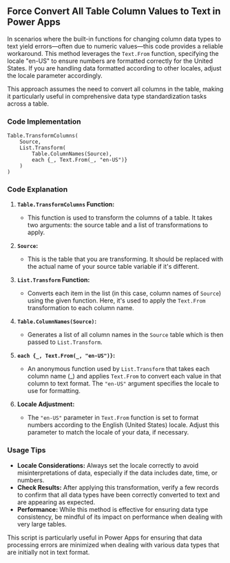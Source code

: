 ## Force Convert All Table Column Values to Text in Power Apps

In scenarios where the built-in functions for changing column data types to text yield errors—often due to numeric values—this code provides a reliable workaround. This method leverages the `Text.From` function, specifying the locale "en-US" to ensure numbers are formatted correctly for the United States. If you are handling data formatted according to other locales, adjust the locale parameter accordingly.

This approach assumes the need to convert all columns in the table, making it particularly useful in comprehensive data type standardization tasks across a table.

### Code Implementation
```
Table.TransformColumns(
    Source, 
    List.Transform(
        Table.ColumnNames(Source), 
        each {_, Text.From(_, "en-US")}
    )
)
```

### Code Explanation
1.  **`Table.TransformColumns` Function:**
    
    -   This function is used to transform the columns of a table. It takes two arguments: the source table and a list of transformations to apply.
2.  **`Source`:**
    
    -   This is the table that you are transforming. It should be replaced with the actual name of your source table variable if it's different.
3.  **`List.Transform` Function:**
    
    -   Converts each item in the list (in this case, column names of `Source`) using the given function. Here, it's used to apply the `Text.From` transformation to each column name.
4.  **`Table.ColumnNames(Source)`:**
    
    -   Generates a list of all column names in the `Source` table which is then passed to `List.Transform`.
5.  **`each {_, Text.From(_, "en-US")}`:**
    
    -   An anonymous function used by `List.Transform` that takes each column name (_) and applies `Text.From` to convert each value in that column to text format. The `"en-US"` argument specifies the locale to use for formatting.
6.  **Locale Adjustment:**
    
    -   The `"en-US"` parameter in `Text.From` function is set to format numbers according to the English (United States) locale. Adjust this parameter to match the locale of your data, if necessary.

### Usage Tips

-   **Locale Considerations:** Always set the locale correctly to avoid misinterpretations of data, especially if the data includes date, time, or numbers.
-   **Check Results:** After applying this transformation, verify a few records to confirm that all data types have been correctly converted to text and are appearing as expected.
-   **Performance:** While this method is effective for ensuring data type consistency, be mindful of its impact on performance when dealing with very large tables.

This script is particularly useful in Power Apps for ensuring that data processing errors are minimized when dealing with various data types that are initially not in text format.
